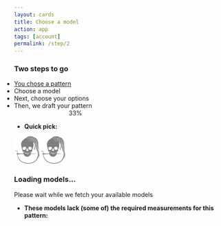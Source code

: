 ```yaml
---
layout: cards
title: Choose a model
action: app
tags: [account]
permalink: /step/2
---
```

<div class="container">
    <div class="row">
        <div class="col-sm-10 offset-sm-1 col-md-8 offset-md-2 text-center">
            <h3>Two steps to go</h3>
            <ul style="margin: auto; display:inline-block; text-align: left; padding-left: 0;" class="todo mt-2 mb-3">
                <li class="done"><a href="/draft" id="step1-link">You chose a pattern</a></li>
                <li class="ongoing">Choose a model</li>
                <li>Next, choose your options</li>
                <li>Then, we draft your pattern</li>
            </ul>
            <div class="progress mb-5" style="max-width: 250px; margin:auto;">
                <div class="progress-bar" style="width: 33%;" role="progressbar" aria-valuenow="25" aria-valuemin="0" aria-valuemax="100">33%</div>
            </div>
        </div>
    </div>

<div id="picklist">
<ul id="ok-models" class="mb-3 filter"><li><b>Quick pick:</b></li></ul>
<div class="card hover-shadow mb-3 pattern-card" id="model-card">
    <div class="linedrawing"><img src="/img/logo/spinner.svg"></div>
    <div class="info">
        <div class="card-block">
            <h3 class="card-title mb-1">Loading models...</h3>
            <p class="card-text mb-1">Please wait while we fetch your available models</p>
        </div>
    </div>
</div>
</div>
<ul id="ko-models" class="mb-3 filter"><li><b>These models lack (some of) the required measurements for this pattern:</b></li></ul>

</div>
